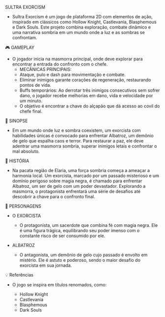 SULTRA EXORCISM
- Sultra Exorcism é um jogo de plataforma 2D com elementos de ação, inspirado em clássicos como Hollow Knight, Castlevania, Blasphemous e Dark Souls. Este projeto combina exploração, combate dinâmico e uma narrativa sombria em um mundo onde a luz e as sombras se confrontam.

🎮 GAMEPLAY

- O jogador inicia na masmorra principal, onde deve explorar para encontrar a entrada do confronto com o chefe.
  - MECÂNICAS PRINCIPAIS:
  - Ataque, pulo e dash para movimentação e combate.
  - Eliminar inimigos garante corações de regeneração, restaurando pontos de vida.
  - Buffs temporários: Ao derrotar três inimigos consecutivos sem sofrer dano, o jogador recebe melhorias em dano, vida e velocidade por um minuto.
  - O objetivo é encontrar a chave do alçapão que dá acesso ao covil do chefe final.

🌌 SINOPSE
- Em um mundo onde luz e sombra coexistem, um exorcista com habilidades únicas é convocado para enfrentar Albatroz, um demônio de gelo que espalha caos e terror. Para restaurar a paz, ele deve adentrar uma masmorra sombria, superar inimigos letais e confrontar o mal absoluto.

📜 HISTÓRIA
- Na pacata região de Elaria, uma força sombria começa a ameaçar a harmonia local. Um exorcista, marcado por um passado misterioso e um domínio perigoso sobre magia negra, é chamado para enfrentar Albatroz, um ser de gelo com um poder devastador. Explorando a masmorra, o protagonista enfrentará uma série de desafios até descobrir a chave para o confronto final.

👤 PERSONAGENS
- O EXORCISTA
	- O protagonista, um sacerdote que combina fé com magia negra. Ele é uma figura trágica, equilibrando seu poder imenso com o constante risco de ser consumido por ele.

- ALBATROZ
	- O antagonista, um demônio de gelo cujo passado é envolto em mistério. Ele é astuto e poderoso, sendo o maior desafio do exorcista em sua jornada.

💡 Referências
- O jogo se inspira em títulos renomados, como:

	- Hollow Knight
	- Castlevania
	- Blasphemous
	- Dark Souls
